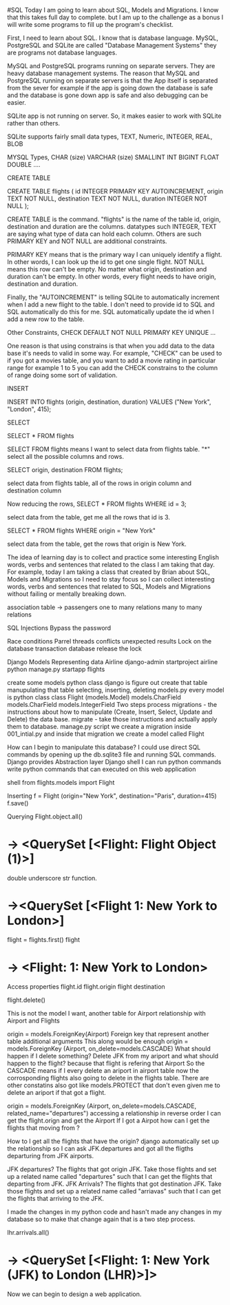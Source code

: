 #SQL
Today I am going to learn about SQL, Models and Migrations. I know that this takes full day to complete. but I am up to the challenge as a bonus I will write some programs to fill up the program's checklist.

First, I need to learn about SQL. I know that is database language. MySQL, PostgreSQL and SQLite are called "Database Management Systems" they are programs not database languages.

MySQL and PostgreSQL programs running on separate servers. They are heavy database management systems. The reason that MySQL and PostgreSQL running on separate servers is that the App itself is separated from the sever for example if the app is going down the database is safe and the database is gone down app is safe and also debugging can be easier.

SQLite app is not running on server. So, it makes easier to work with SQLite rather than others. 

SQLite supports fairly small data types,
    TEXT,
    Numeric,
    INTEGER,
    REAL,
    BLOB

MYSQL Types,
    CHAR (size)
    VARCHAR (size)
    SMALLINT
    INT
    BIGINT
    FLOAT
    DOUBLE
    ....

CREATE TABLE

CREATE TABLE flights (
    id INTEGER PRIMARY KEY AUTOINCREMENT,
    origin TEXT NOT NULL,
    destination TEXT NOT NULL,
    duration INTEGER NOT NULL
);

CREATE TABLE is the command.
"flights" is the name of the table
id, origin, destination and duration are the columns.
datatypes such INTEGER, TEXT are saying what type of data can hold each column.
Others are such PRIMARY KEY and NOT NULL are additional constraints.

PRIMARY KEY means that is the primary way I can uniquely identify a flight. In other words, I can look up the id to get one single flight.
NOT NULL means this row can't be empty. No matter what origin, destination and duration can't be empty. In other words, every flight needs to have origin, destination and duration.

Finally, the "AUTOINCREMENT" is telling SQLite to automatically increment when I add a new flight to the table. I don't need to provide id to SQL and SQL automatically do this for me. SQL automatically update the id when I add a new row to the table.

Other Constraints,
CHECK
DEFAULT
NOT NULL
PRIMARY KEY
UNIQUE
...

One reason is that using constrains is that when you add data to the data base it's needs to valid in some way. For example, "CHECK" can be used to if you got a movies table, and you want to add a movie rating in particular range for example 1 to 5 you can add the CHECK constrains to the column of range doing some sort of validation.

INSERT

INSERT INTO flights
    (origin, destination, duration)
    VALUES ("New York", "London", 415);

SELECT

SELECT * FROM flights

SELECT FROM flights means I want to select data from flights table.  "*" select all the possible columns and rows. 

SELECT origin, destination FROM flights;

select data from flights table, all of the rows in origin column and destination column

Now reducing the rows,
SELECT * FROM flights WHERE  id = 3;

select data from the table, get me all the rows that id is 3.

SELECT * FROM flights WHERE origin = "New York"

select data from the table, get the rows that origin is New York.

The idea of learning day is to collect and practice some interesting English words, verbs and sentences that related to the class I am taking that day. For example, today I am taking a class that created by Brian about SQL, Models and Migrations so I need to stay focus so I can collect interesting words, verbs and sentences that related to SQL, Models and Migrations without failing or mentally breaking down.

association table -> passengers
one to many relations
many to many relations

SQL Injections
Bypass the password

Race conditions
Parrel threads
conflicts
unexpected results
Lock on the database
transaction
database
release the lock

Django Models
Representing data
Airline
django-admin startproject airline
python manage.py startapp flights

create some models
python class
django is figure out
create that table
manupulating that table
selecting, inserting, deleting
models.py
every model is python class
class Flight (models.Model)
models.CharField
models.CharField
models.IntegerField
Two steps process
migrations - the instructions about how to manipulate (Create, Insert, Select, Update and Delete) the data base.
migrate - take those instructions and actually apply them to database.
manage.py script
we create a migration inside 001_intial.py and inside that migration we create a model called Flight

How can I begin to manipulate this database?
I could use direct SQL commands by opening up the db.sqlite3 file and running SQL commands.
Django provides Abstraction layer
Django shell I can run python commands
write python commands that can executed on this web application

shell
from flights.models import Flight

Inserting
f = Flight (origin="New York", destination="Paris", duration=415)
f.save()

Querying
Flight.object.all()
# -> <QuerySet [<Flight: Flight Object (1)>]
double underscore str function.
# -><QuerySet [<Flight 1: New York to London>]
flight = flights.first()
flight
# -> <Flight: 1: New York to London>

Access properties
flight.id
flight.origin
flight destination

flight.delete()

This is not the model I want,
another table for Airport
relationship with Airport and Flights

origin = models.ForeignKey(Airport)
Foreign key that represent another table
additional arguments
This along would be enough
origin = models.ForeignKey (Airport, on_delete=models.CASCADE)
What should happen if I delete something?
Delete JFK from my ariport and what should happen to the flight?
because that flight is refering that Airport
So the CASCADE means if I every delete an ariport in airport table now the corrosponding flights also going to delete in the flights table.
There are other constatins also got like models.PROTECT that don't even given me to delete an ariport if that got a flight.

origin = models.ForeignKey (Airport, on_delete=models.CASCADE, related_name="departures")
accessing a relationship in reverse order
I can get the flight.orign and get the Airport
If I got a Airpot how can I get the flights that moving from ?

How to I get all the flights that have the origin?
django automatically set up the relationship so I can ask JFK.departures and got all the fligths departuring from JFK airports. 

JFK departures? The flights that got origin JFK. Take those flights and set up a related name called "departures" such that I can get the flights that departing from JFK.
JFK Arrivals? The flights that got destination JFK.  Take those flights and set up a related name called "arriavas" such that I can get the flights that arriving to the JFK.

I made the changes in my python code and hasn't made any changes in my database so to make that change again that is a two step process.

lhr.arrivals.all()
# -> <QuerySet [<Flight: 1: New York (JFK) to London (LHR)>]>

Now we can begin to design a web application.



   























